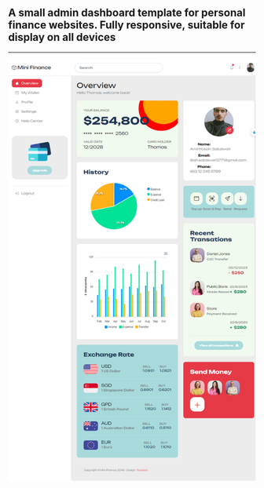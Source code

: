 ## A small admin dashboard template for personal finance websites. Fully responsive, suitable for display on all devices

***

![alt text](<images/img-README/amirhosain-sabzevari.github.io_Financial-website-management-dashboard-template_ (2).png>)

